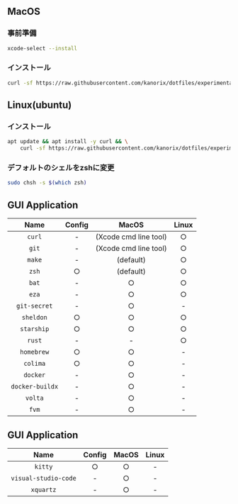 
## MacOS

### 事前準備

```sh
xcode-select --install
```

### インストール

```sh
curl -sf https://raw.githubusercontent.com/kanorix/dotfiles/experimental/setup.sh | bash -s
```

## Linux(ubuntu)

### インストール

```sh
apt update && apt install -y curl && \
    curl -sf https://raw.githubusercontent.com/kanorix/dotfiles/experimental/setup.sh | bash -s
```
### デフォルトのシェルをzshに変更

```sh
sudo chsh -s $(which zsh)
```

## GUI Application

|      Name       | Config |         MacOS         | Linux |
| :-------------: | :----: | :-------------------: | :---: |
|     `curl`      |   -    | (Xcode cmd line tool) |   ○   |
|      `git`      |   -    | (Xcode cmd line tool) |   ○   |
|     `make`      |   -    |       (default)       |   ○   |
|      `zsh`      |   ○    |       (default)       |   ○   |
|      `bat`      |   -    |           ○           |   ○   |
|      `eza`      |   -    |           ○           |   ○   |
|  `git-secret`   |   -    |           ○           |   -   |
|    `sheldon`    |   ○    |           ○           |   ○   |
|   `starship`    |   ○    |           ○           |   ○   |
|     `rust`      |   -    |           -           |   ○   |
|   `homebrew`    |   ○    |           ○           |   -   |
|    `colima`     |   ○    |           ○           |   -   |
|    `docker`     |   -    |           ○           |   -   |
| `docker-buildx` |   -    |           ○           |   -   |
|     `volta`     |   -    |           ○           |   -   |
|      `fvm`      |   -    |           ○           |   -   |

## GUI Application

|         Name         | Config | MacOS | Linux |
| :------------------: | :----: | :---: | :---: |
|       `kitty`        |   ○    |   ○   |   -   |
| `visual-studio-code` |   -    |   ○   |   -   |
|      `xquartz`       |   -    |   ○   |   -   |
